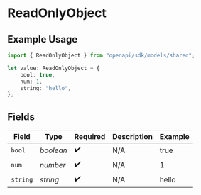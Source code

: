 # ReadOnlyObject

## Example Usage

```typescript
import { ReadOnlyObject } from "openapi/sdk/models/shared";

let value: ReadOnlyObject = {
    bool: true,
    num: 1,
    string: "hello",
};
```

## Fields

| Field              | Type               | Required           | Description        | Example            |
| ------------------ | ------------------ | ------------------ | ------------------ | ------------------ |
| `bool`             | *boolean*          | :heavy_check_mark: | N/A                | true               |
| `num`              | *number*           | :heavy_check_mark: | N/A                | 1                  |
| `string`           | *string*           | :heavy_check_mark: | N/A                | hello              |